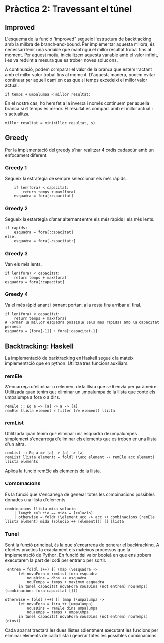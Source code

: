 # Pràctica 2: Travessant el túnel

## Improved
L'esquema de la funció "improved" segueix l'estructura de backtracking amb la millora de branch-and-bound. Per implementar aquesta millora, és necessari tenir una variable que mantingui el millor resultat trobat fins al moment. Per aquest motiu, inicialitzem aquesta variable amb el valor infinit, i es va reduint a mesura que es troben noves solucions.

A continuació, podem comparar el valor de la branca que estem tractant amb el millor valor trobat fins al moment. D'aquesta manera, podem evitar continuar per aquell camí en cas que el temps excedeixi el millor valor actual.
```
if temps + umpalumpa < millor_resultat:
```
En el nostre cas, ho hem fet a la inversa i només continuem per aquella branca si el temps és menor. El resultat es compara amb el millor actual i s'actualitza.
```
millor_resultat = min(millor_resultat, s)
```
## Greedy
Per la implementació del greedy s'han realitzar 4 codis cadascún amb un enfocament diferent.
### Greedy 1
Segueix la estratègia de sempre seleccionar els més ràpids.
```
    if len(fora) < capacitat:
        return temps + max(fora)
    esquadra = fora[:capacitat]
```
### Greedy 2
Segueix la estartègia d'anar alternant entre els més ràpids i els més lents.
```
if rapids:
    esquadra = fora[:capacitat]
else:
    esquadra = fora[-capacitat:]
```
### Greedy 3
Van els més lents.
```
if len(fora) < capacitat:
    return temps + max(fora)
esquadra = fora[:capacitat]
```
### Greedy 4
Va el més ràpid anant i tornant portant a la resta fins arribar al final.
```
if len(fora) < capacitat:
    return temps + max(fora)
# Formar la millor esquadra possible (els més ràpids) amb la capacitat permesa
esquadra = [fora[-1]] + fora[:capacitat-1]
```

## Backtracking: Haskell
La implementació de backtracking en Haskell segueix la mateix implementació que en python. Utilitza tres funcions auxiliars:

### remEle
S'encarrega d'eliminar un element de la llista que se li envia per paràmetre. Utilitzada quan tenim que eliminar un umpalumpa de la llista que conté els umpalumpa a fora o a dins.
```
remEle :: Eq a => [a] -> a -> [a]
remEle llista element = filter (/= element) llista
```

### remList
Utilitzada quan tenim que eliminar una esquadra de umpalumpes, simplement s'encarrega d'eliminar els elements que es troben en una llista d'un altra.
```
remList :: Eq a => [a] -> [a] -> [a]
remList llista elements = foldl (\acc element -> remEle acc element) llista elements
```
Aplica la funció remEle als elements de la llista.

### Combinacions
Es la funció que s'encarrega de generar totes les combinacions possibles donades una llista d'elements.
```
combinacions llista mida solucio
    | length solucio == mida = [solucio]
    | otherwise = foldr (\element acc -> acc ++ combinacions (remEle llista element) mida (solucio ++ [element])) [] llista
```

### Tunel
Sent la funció principal, és la que s'encarrega de generar el backtracking. A efectes pràctics fa exàctament els mateixos processos que la implementació de Python. En funció del valor booleá en que ens trobem executarem la part del codi per entrar o per sortir.
```
 entrem = foldl (++) [] (map (\esquadra ->
      let novaFora = remList fora esquadra
          nousDins = dins ++ esquadra
          nouTemps = temps + maximum esquadra
      in tunel capacitat novaFora nousDins (not entrem) nouTemps) (combinacions fora capacitat []))
```
```
otherwise = foldl (++) [] (map (\umpalumpa ->
      let novaFora = fora ++ [umpalumpa]
          nousDins = remEle dins umpalumpa
          nouTemps = temps + umpalumpa
      in tunel capacitat novaFora nousDins (not entrem) nouTemps) (dins))
```
Cada apartat tractarà les dues llistes adientment executant les funcions per eliminar elements de cada llista i generar totes les possibles combinacions.
